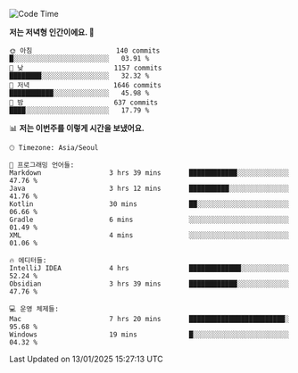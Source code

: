   <!--START_SECTION:waka-->
![Code Time](http://img.shields.io/badge/Code%20Time-466%20hrs%2015%20mins-blue)

**저는 저녁형 인간이에요. 🦉** 

```text
🌞 아침                     140 commits         █░░░░░░░░░░░░░░░░░░░░░░░░   03.91 % 
🌆 낮　                     1157 commits        ████████░░░░░░░░░░░░░░░░░   32.32 % 
🌃 저녁                     1646 commits        ███████████░░░░░░░░░░░░░░   45.98 % 
🌙 밤　                     637 commits         ████░░░░░░░░░░░░░░░░░░░░░   17.79 % 
```


📊 **저는 이번주를 이렇게 시간을 보냈어요.** 

```text
🕑︎ Timezone: Asia/Seoul

💬 프로그래밍 언어들: 
Markdown                 3 hrs 39 mins       ████████████░░░░░░░░░░░░░   47.76 % 
Java                     3 hrs 12 mins       ██████████░░░░░░░░░░░░░░░   41.76 % 
Kotlin                   30 mins             ██░░░░░░░░░░░░░░░░░░░░░░░   06.66 % 
Gradle                   6 mins              ░░░░░░░░░░░░░░░░░░░░░░░░░   01.49 % 
XML                      4 mins              ░░░░░░░░░░░░░░░░░░░░░░░░░   01.06 % 

🔥 에디터들: 
IntelliJ IDEA            4 hrs               █████████████░░░░░░░░░░░░   52.24 % 
Obsidian                 3 hrs 39 mins       ████████████░░░░░░░░░░░░░   47.76 % 

💻 운영 체제들: 
Mac                      7 hrs 20 mins       ████████████████████████░   95.68 % 
Windows                  19 mins             █░░░░░░░░░░░░░░░░░░░░░░░░   04.32 % 
```


 Last Updated on 13/01/2025 15:27:13 UTC
<!--END_SECTION:waka-->
